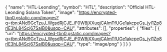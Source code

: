 {
  "name": "HTL-Leonding",
  "symbol": "HTL",
  "description": "Official HTL-Leonding Solana Token",
  "image": "https://encrypted-tbn0.gstatic.com/images?q=tbn:ANd9GcTzuJ_WgsdRjCJE_iF0W8jXXuqjCAImTfUGe1akcpeGs_jyI1Zp8rlE3hL84Scj67SaIB0&usqp=CAU",
  "attributes": [],
  "properties": {
    "files": [
      {
        "uri": "https://encrypted-tbn0.gstatic.com/images?q=tbn:ANd9GcTzuJ_WgsdRjCJE_iF0W8jXXuqjCAImTfUGe1akcpeGs_jyI1Zp8rlE3hL84Scj67SaIB0&usqp=CAU",
        "type": "image/png"
      }
    ]
  }
}
